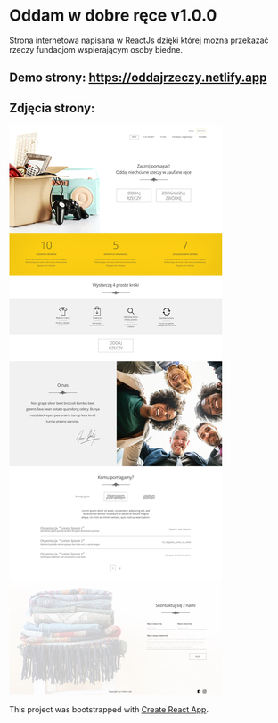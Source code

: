 # Oddam w dobre ręce v1.0.0

Strona internetowa napisana w ReactJs dzięki której można przekazać rzeczy fundacjom wspierającym osoby biedne.

## Demo strony: https://oddajrzeczy.netlify.app

## Zdjęcia strony:
![main-page1](public/website.jpg)



This project was bootstrapped with [Create React App](https://github.com/facebook/create-react-app).